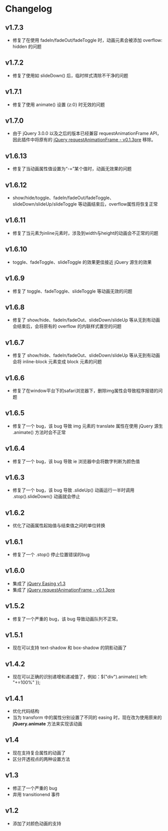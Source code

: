 ﻿# Changelog

## v1.7.3
* 修复了在使用 fadeIn/fadeOut/fadeToggle 时，动画元素会被添加 overflow: hidden 的问题

## v1.7.2
* 修复了使用如 slideDown() 后，临时样式清除不干净的问题

## v1.7.1
* 修复了使用 animate() 设置 {z:0} 时无效的问题

## v1.7.0
* 由于 jQuery 3.0.0 以及之后的版本已经兼容 requestAnimationFrame API，因此插件中将原有的 [jQuery requestAnimationFrame - v0.1.3pre](https://github.com/gnarf37/jquery-requestAnimationFrame) 移除。

## v1.6.13
* 修复了当动画属性值设置为“-=”某个值时，动画无效果的问题

## v1.6.12
* show/hide/toggle、fadeIn/fadeOut/fadeToggle、slideDown/slideUp/slideToggle 等动画结束后，overflow属性将恢复正常

## v1.6.11
* 修复了当元素为inline元素时，涉及到width与height的动画会不正常的问题

## v1.6.10
* toggle、fadeToggle、slideToggle 的效果更佳接近 jQuery 源生的效果

## v1.6.9
* 修复了 toggle、fadeToggle、slideToggle 等动画无效的问题

## v1.6.8
* 修复了 show/hide、fadeIn/fadeOut、slideDown/slideUp 等从无到有动画会结束后，会将原有的 overflow 的内联样式置空的问题

## v1.6.7
* 修复了 show/hide、fadeIn/fadeOut、slideDown/slideUp 等从无到有动画会将 inline-block 元素变成 block 元素的问题  

## v1.6.6
* 修复了在window平台下的safari浏览器下，删除img属性会导致程序报错的问题

## v1.6.5
* 修复了一个 bug，该 bug 导致 img 元素的 translate 属性在使用 jQuery 源生 .animate() 方法时会不正常

## v1.6.4
* 修复了一个 bug，该 bug 导致 ie 浏览器中会将数字判断为颜色值

## v1.6.3
* 修复了一个 bug，该 bug 导致 .slideUp() 动画运行一半时调用 .stop().slideDown() 动画就会停止


## v1.6.2
* 优化了动画属性起始值与结束值之间的单位转换

## v1.6.1
* 修复了一个 .stop() 停止位置错误的bug

## v1.6.0
* 集成了 [jQuery Easing v1.3](http://gsgd.co.uk/sandbox/jquery/easing/)
* 集成了 [jQuery requestAnimationFrame - v0.1.3pre](https://github.com/gnarf37/jquery-requestAnimationFrame)

## v1.5.2
* 修复了一个严重的 bug，该 bug 导致动画队列不正常。

## v1.5.1
* 现在可以支持 text-shadow 和 box-shadow 的阴影动画了

## v1.4.2
* 现在可以正确的识别递增和递减值了，例如：$("div").animate({ left: "+=100%" });

## v1.4.1
* 优化代码结构
* 当为 transform 中的属性分别设置了不同的 easing 时，现在改为使用原来的 <b>jQuery.animate</b> 方法来实现该动画

## v1.4
* 现在支持复合属性的动画了
* 区分开透视点的两种设置方法

## v1.3
* 修正了一个严重的 bug
* 弃用 transitionend 事件

## v1.2
* 添加了对颜色动画的支持